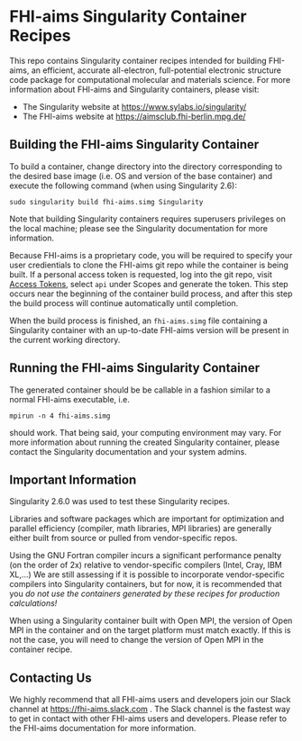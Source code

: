 # FHI-aims Singularity Container Recipes #

This repo contains Singularity container recipes intended for building FHI-aims,
an efficient, accurate all-electron, full-potential electronic structure code
package for computational molecular and materials science.  For more
information about FHI-aims and Singularity containers, please visit:

* The Singularity website at <https://www.sylabs.io/singularity/>
* The FHI-aims website at <https://aimsclub.fhi-berlin.mpg.de/>

## Building the FHI-aims Singularity Container ##

To build a container, change directory into the directory corresponding to the
desired base image (i.e. OS and version of the base container) and execute the
following command (when using Singularity 2.6):
```
sudo singularity build fhi-aims.simg Singularity
```
Note that building Singularity containers requires superusers privileges on the
local machine; please see the Singularity documentation for more information.

Because FHI-aims is a proprietary code, you will be required to specify your
user credientials to clone the FHI-aims git repo while the container is being
built.  If a personal access token is requested, log into the git repo, visit
[Access Tokens](https://aims-git.rz-berlin.mpg.de/profile/personal_access_tokens),
select `api` under Scopes and generate the token.  This step occurs
near the beginning of the container build process, and after this step
the build process will continue automatically until completion.

When the build process is finished, an `fhi-aims.simg` file containing a
Singularity container with an up-to-date FHI-aims version will be present in the
current working directory.

## Running the FHI-aims Singularity Container ##

The generated container should be be callable in a fashion similar to a normal
FHI-aims executable, i.e.
```
mpirun -n 4 fhi-aims.simg
```
should work.  That being said, your computing environment may vary.  For more
information about running the created Singularity container, please contact the
Singularity documentation and your system admins.

## Important Information ##

Singularity 2.6.0 was used to test these Singularity recipes.

Libraries and software packages which are important for optimization and
parallel efficiency (compiler, math libraries, MPI libraries) are generally
either built from source or pulled from vendor-specific repos.

Using the GNU Fortran compiler incurs a significant performance penalty (on the
order of 2x) relative to vendor-specific compilers (Intel, Cray, IBM XL,...)
We are still assessing if it is possible to incorporate vendor-specific
compilers into Singularity containers, but for now, it is recommended that you
*do not use the containers generated by these recipes for production
calculations!*

When using a Singularity container built with Open MPI, the version of Open MPI
in the container and on the target platform must match exactly.  If this is not
the case, you will need to change the version of Open MPI in the container
recipe.

## Contacting Us ##

We highly recommend that all FHI-aims users and developers join our Slack
channel at <https://fhi-aims.slack.com> .  The Slack channel is the fastest way
to get in contact with other FHI-aims users and developers.  Please refer to the
FHI-aims documentation for more information.

